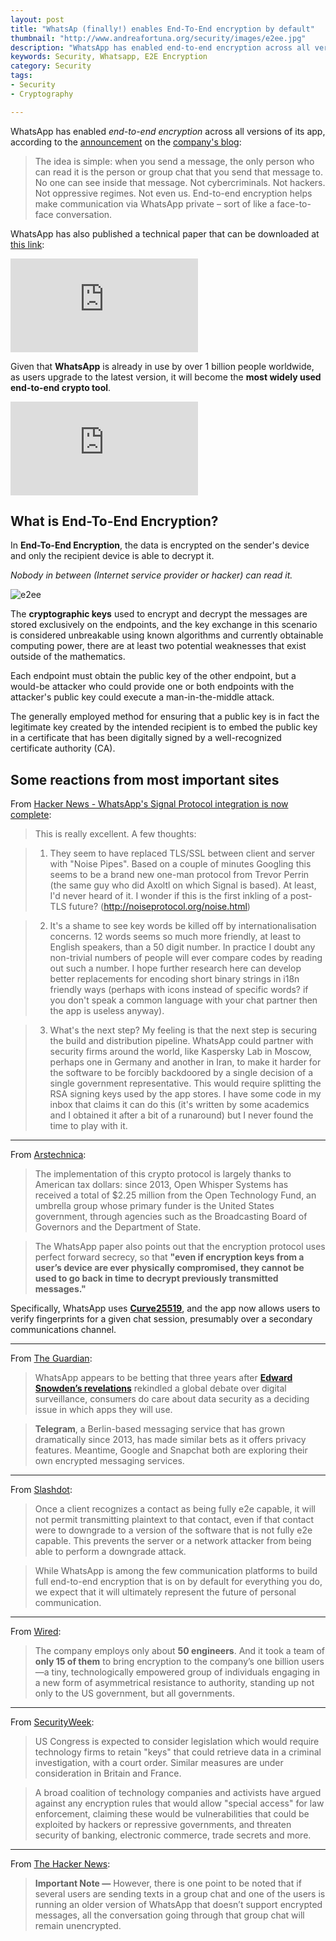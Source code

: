 ```yaml
---
layout: post
title: "WhatsAp (finally!) enables End-To-End encryption by default"
thumbnail: "http://www.andreafortuna.org/security/images/e2ee.jpg"
description: "WhatsApp has enabled end-to-end encryption across all versions of its app, according to the announcement on the company's blog."
keywords: Security, Whatsapp, E2E Encryption
category: Security
tags: 
- Security
- Cryptography

---
```


WhatsApp has enabled *end-to-end encryption* across all versions of its app, according to the [announcement](https://blog.whatsapp.com/10000618/end-to-end-encryption) on the [company's blog](https://blog.whatsapp.com/):

>The idea is simple: when you send a message, the only person who can read it is the person or group chat that you send that message to. No one can see inside that message. Not cybercriminals. Not hackers. Not oppressive regimes. Not even us. End-to-end encryption helps make communication via WhatsApp private – sort of like a face-to-face conversation.

WhatsApp has also published a technical paper that can be downloaded at [this link](https://www.whatsapp.com/security/WhatsApp-Security-Whitepaper.pdf):

<div class="video-container">
<embed src="https://www.whatsapp.com/security/WhatsApp-Security-Whitepaper.pdf" pluginspage="http://www.adobe.com/products/acrobat/readstep2.html">
</div>

Given that **WhatsApp** is already in use by over 1 billion people worldwide, as users upgrade to the latest version, it will become the **most widely used end-to-end crypto tool**.


<div class="video-container">
<iframe src="https://www.youtube.com/embed/K3nT_fXzvpQ" frameborder="0" allowfullscreen></iframe>
</div>

What is End-To-End Encryption?
--
In **End-To-End Encryption**, the data is encrypted on the sender's device and only the recipient device is able to decrypt it. 

*Nobody in between (Internet service provider or hacker) can read it.*

![e2ee](https://vpncritic.com/wp-content/uploads/2014/07/end-to-end-encryption.jpg)

The **cryptographic keys** used to encrypt and decrypt the messages are stored exclusively on the endpoints, and the key exchange in this scenario is considered unbreakable using known algorithms and currently obtainable computing power, there are at least two potential weaknesses that exist outside of the mathematics. 

Each endpoint must obtain the public key of the other endpoint, but a would-be attacker who could provide one or both endpoints with the attacker's public key could execute a man-in-the-middle attack. 

The generally employed method for ensuring that a public key is in fact the legitimate key created by the intended recipient is to embed the public key in a certificate that has been digitally signed by a well-recognized certificate authority (CA).


Some reactions from most important sites
--

From [Hacker News - WhatsApp's Signal Protocol integration is now complete](https://news.ycombinator.com/item?id=11431108):

> This is really excellent. A few thoughts:

> 1) They seem to have replaced TLS/SSL between client and server with "Noise Pipes". Based on a couple of minutes Googling this seems to be a brand new one-man protocol from Trevor Perrin (the same guy who did Axoltl on which Signal is based). At least, I'd never heard of it. I wonder if this is the first inkling of a post-TLS future? (http://noiseprotocol.org/noise.html)

> 2) It's a shame to see key words be killed off by internationalisation concerns. 12 words seems so much more friendly, at least to English speakers, than a 50 digit number. In practice I doubt any non-trivial numbers of people will ever compare codes by reading out such a number. I hope further research here can develop better replacements for encoding short binary strings in i18n friendly ways (perhaps with icons instead of specific words? if you don't speak a common language with your chat partner then the app is useless anyway).

> 3) What's the next step? My feeling is that the next step is securing the build and distribution pipeline. WhatsApp could partner with security firms around the world, like Kaspersky Lab in Moscow, perhaps one in Germany and another in Iran, to make it harder for the software to be forcibly backdoored by a single decision of a single government representative. This would require splitting the RSA signing keys used by the app stores. I have some code in my inbox that claims it can do this (it's written by some academics and I obtained it after a bit of a runaround) but I never found the time to play with it.

<hr/>

From [Arstechnica](http://arstechnica.com/tech-policy/2016/04/whatsapp-is-now-most-widely-used-end-to-end-crypto-tool-on-the-planet/):

> The implementation of this crypto protocol is largely thanks to American tax dollars: since 2013, Open Whisper Systems has received a total of $2.25 million from the Open Technology Fund, an umbrella group whose primary funder is the United States government, through agencies such as the Broadcasting Board of Governors and the Department of State.

>The WhatsApp paper also points out that the encryption protocol uses perfect forward secrecy, so that **"even if encryption keys from a user’s device are ever physically compromised, they cannot be used to go back in time to decrypt previously transmitted messages."**

Specifically, WhatsApp uses **[Curve25519](https://en.wikipedia.org/wiki/Curve25519)**, and the app now allows users to verify fingerprints for a given chat session, presumably over a secondary communications channel.

<hr/>

From [The Guardian](https://www.theguardian.com/technology/2016/apr/05/whatsapp-rolls-out-full-encryption-to-a-billion-messenger-users):

> WhatsApp appears to be betting that three years after **[Edward Snowden’s revelations](http://www.theguardian.com/us-news/the-nsa-files)** rekindled a global debate over digital surveillance, consumers do care about data security as a deciding issue in which apps they will use.

> **Telegram**, a Berlin-based messaging service that has grown dramatically since 2013, has made similar bets as it offers privacy features. Meantime, Google and Snapchat both are exploring their own encrypted messaging services.

<hr/>

From [Slashdot](https://it.slashdot.org/story/16/04/05/1713244/whatsapp-enables-end-to-end-encryption-for-all-forms-of-communications-by-default):

> Once a client recognizes a contact as being fully e2e capable, it will not permit transmitting plaintext to that contact, even if that contact were to downgrade to a version of the software that is not fully e2e capable. This prevents the server or a network attacker from being able to perform a downgrade attack.

> While WhatsApp is among the few communication platforms to build full end-to-end encryption that is on by default for everything you do, we expect that it will ultimately represent the future of personal communication.

<hr/>

From [Wired](http://www.wired.com/2016/04/forget-apple-vs-fbi-whatsapp-just-switched-encryption-billion-people/):

> The company employs only about **50 engineers**. And it took a team of **only 15 of them** to bring encryption to the company’s one billion users—a tiny, technologically empowered group of individuals engaging in a new form of asymmetrical resistance to authority, standing up not only to the US government, but all governments.

<hr/>

From [SecurityWeek](http://www.securityweek.com/whatsapp-toughens-encryption-after-apple-fbi-row):

> US Congress is expected to consider legislation which would require technology firms to retain "keys" that could retrieve data in a criminal investigation, with a court order. Similar measures are under consideration in Britain and France.

> A broad coalition of technology companies and activists have argued against any encryption rules that would allow "special access" for law enforcement, claiming these would be vulnerabilities that could be exploited by hackers or repressive governments, and threaten security of banking, electronic commerce, trade secrets and more.

<hr/>

From [The Hacker News](http://thehackernews.com/2016/04/whatsapp-end-to-end-encryption.html):

>**Important Note —** However, there is one point to be noted that if several users are sending texts in a group chat and one of the users is running an older version of WhatsApp that doesn’t support encrypted messages, all the conversation going through that group chat will remain unencrypted.